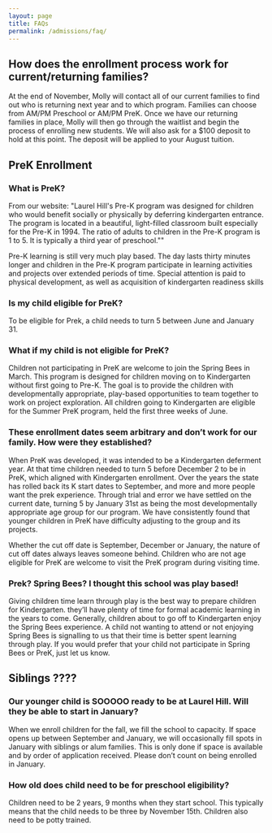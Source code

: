 ```yaml
---
layout: page
title: FAQs
permalink: /admissions/faq/
---
```



## How does the enrollment process work for current/returning families?

At the end of November, Molly will contact all of our current families to find out who is returning next year and to which program. Families can choose from AM/PM Preschool or AM/PM PreK. Once we have our returning families in place, Molly will then go through the waitlist and begin the process of enrolling new students. We will also ask for a $100 deposit to hold at this point. The deposit will be applied to your August tuition. 

## PreK Enrollment

### What is PreK?

From our website: "Laurel Hill's Pre-K program was designed for children who would benefit socially or physically by deferring kindergarten entrance. The program is located in a beautiful, light-filled classroom built especially for the Pre-K in 1994. The ratio of adults to children in the Pre-K program is 1 to 5. It is typically a third year of preschool.""

Pre-K learning is still very much play based. The day lasts thirty minutes longer and children in the Pre-K program participate in learning activities and projects over extended periods of time. Special attention is paid to physical development, as well as acquisition of kindergarten readiness skills


### Is my child eligible for PreK?

To be eligible for Prek, a child needs to turn 5 between June and January 31.

### What if my child is not eligible for PreK?

Children not participating in PreK are welcome to join the Spring Bees in March. This program is designed for children moving on to Kindergarten without first going to Pre-K. The goal is to provide the children with developmentally appropriate, play-based opportunities to team together to work on project exploration. All children going to Kindergarten are eligible for the Summer PreK program, held the first three weeks of June.


### These enrollment dates seem arbitrary and don’t work for our family. How were they established?

When PreK was developed, it was intended to be a Kindergarten deferment year. At that time children needed to turn 5 before December 2 to be in PreK, which aligned with Kindergarten enrollment. Over the years the state has rolled back its K start dates to September, and more and more people want the prek experience. Through trial and error we have settled on the current date, turning 5 by January 31st as being the most developmentally appropriate age group for our program. We have consistently found that younger children in PreK have difficulty adjusting to the group and its projects.

Whether the cut off date is September, December or January, the nature of cut off dates always leaves someone behind. Children who are not age eligible for PreK are welcome to visit the PreK program during visiting time.

### Prek? Spring Bees? I thought this school was play based!

Giving children time learn through play is the best way to prepare children for Kindergarten. they’ll have plenty of time for formal academic learning in the years to come. Generally, children about to go off to Kindergarten enjoy the Spring Bees experience. A child not wanting to attend  or not enjoying Spring Bees is signalling to us that their time is better spent learning through play. If you would prefer that your child not participate in Spring Bees or PreK, just let us know.

## Siblings ????

### Our younger child is SOOOOO ready to be at Laurel Hill. Will they be able to start in January?

When we enroll children for the fall, we fill the school to capacity. If space opens up between September and January, we will occasionally fill spots in January with siblings or alum families. This is only done if space is available and by order of application received. Please don’t count on being enrolled in January.

### How old does child need to be for preschool eligibility?

Children need to be 2 years, 9 months when they start school. This typically means that the child needs to be three by November 15th. Children also need to be potty trained.